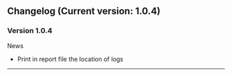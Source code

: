 ## Changelog (Current version: 1.0.4)

### Version 1.0.4

News
- Print in report file the location of logs

-----------------